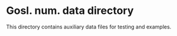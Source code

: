 # Gosl. num. data directory

This directory contains auxiliary data files for testing and examples.
